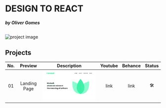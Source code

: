 # DESIGN TO REACT

##### by Oliver Gomes

##

![project image](https://raw.githubusercontent.com/oliver-gomes/design-to-react/master/images/react%20design.png)

## Projects

| No. |   Preview    |              Description              | Youtube | Behance | Status |
| :-: | :----------: | :-----------------------------------: | :-----: | :-----: | :----: |
| 01  | Landing Page | <img src="images/01.png" width="500"> |  link   |  link   |   🛠    |

